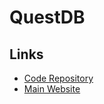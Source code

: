 # QuestDB

## Links

- [Code Repository](https://github.com/questdb/questdb)
- [Main Website](https://questdb.io)
